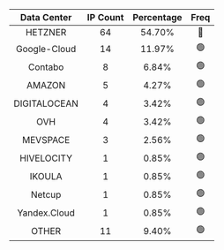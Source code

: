 | Data Center | IP Count | Percentage | Freq |
|:------------:|:--------:|:-----------:|:-----:|
| HETZNER | 64 | 54.70% | 🔴 |
| Google-Cloud | 14 | 11.97% | 🟢 |
| Contabo | 8 | 6.84% | 🟢 |
| AMAZON | 5 | 4.27% | 🟢 |
| DIGITALOCEAN | 4 | 3.42% | 🟢 |
| OVH | 4 | 3.42% | 🟢 |
| MEVSPACE | 3 | 2.56% | 🟢 |
| HIVELOCITY | 1 | 0.85% | 🟢 |
| IKOULA | 1 | 0.85% | 🟢 |
| Netcup | 1 | 0.85% | 🟢 |
| Yandex.Cloud | 1 | 0.85% | 🟢 |
| OTHER | 11 | 9.40% | 🟢 |